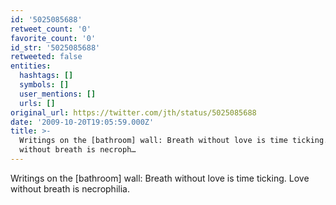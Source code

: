 ```yaml
---
id: '5025085688'
retweet_count: '0'
favorite_count: '0'
id_str: '5025085688'
retweeted: false
entities:
  hashtags: []
  symbols: []
  user_mentions: []
  urls: []
original_url: https://twitter.com/jth/status/5025085688
date: '2009-10-20T19:05:59.000Z'
title: >-
  Writings on the [bathroom] wall: Breath without love is time ticking. Love
  without breath is necroph…
---
```


Writings on the [bathroom] wall: Breath without love is time ticking. Love without breath is necrophilia.